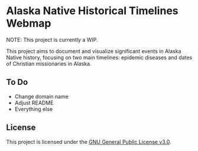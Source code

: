 # Alaska Native Historical Timelines Webmap
NOTE: This project is currently a WIP.

This project aims to document and visualize significant events in Alaska Native history, focusing on two main timelines: epidemic diseases and dates of Christian missionaries in Alaska. 

## To Do
- Change domain name
- Adjust README
- Everything else

## License
This project is licensed under the [GNU General Public License v3.0](LICENSE).
